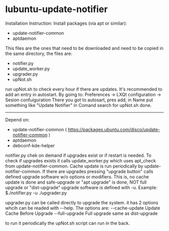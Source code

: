 # lubuntu-update-notifier
Installation Instruction:
Install packages (via apt or similar):
- update-notifier-common
- aptdaemon

This files are the ones that need to be downloaded and need to be copied in the same directory, the files are:
- notifier.py
- update_worker.py
- upgrader.py
- upNot.sh

run upNot.sh to check every hour if there are updates. It's recommended to add an entry in autostart. By going to:
Preferences -> LXQt configuration -> Sesion confuiguration
There you got to autosart, pres add, in Name put something like "Update Notifier" in Comand search for upNot.sh done.

---------------------------------------------------------------------------------------------------------------------

Depend on:
- update-notifier-common ( https://packages.ubuntu.com/disco/update-notifier-common )
- aptdaemon
- debconf-kde-helper

notifier.py chek on demand if upgrades exist or if restart is needed.
To check if upgrades exists it calls update_worker.py which uses apt_check from update-notifier-common.
Cache update is run periodically by update-notifier-common.
If there are upgrades pressing "upgrade button" calls defined upgrade software w/o options or modifiers.
This is, no cache update is done and safe-upgrade or "apt upgrade" is done, NOT full upgrade or "dist-upgrade"
upgrade software is defined with -u. Example:
$./notifier.py -u ./upgrader.py

upgrader.py can be called directly to upgrade the system.
it has 2 options whcih can be readed with --help.
The options are:
  --cache-update  Update Cache Before Upgrade
  --full-upgrade  Full upgrade same as dist-upgrade

to run it periodically the upNot.sh script can run in the back.
